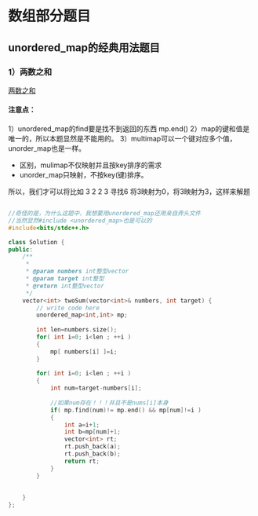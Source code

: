 # 数组部分题目



## unordered_map的经典用法题目




### 1）两数之和

[两数之和](https://www.nowcoder.com/practice/20ef0972485e41019e39543e8e895b7f?tpId=191&&tqId=36133&rp=1&ru=/ta/job-code-high-algorithm&qru=/ta/job-code-high-algorithm/question-ranking)


#### 注意点：
1）unordered_map的find要是找不到返回的东西 mp.end()
2）map的键和值是唯一的，所以本题显然是不能用的。
3）multimap可以一个键对应多个值，unorder_map也是一样。
- 区别，mulimap不仅映射并且按key排序的需求
- unorder_map只映射，不按key(键)排序。

所以，我们才可以将比如 3 2 2 3 寻找6
将3映射为0，将3映射为3，这样来解题

```cpp

//奇怪的是，为什么这题中，我想要用unordered_map还用亲自弄头文件
//当然显然#include <unordered_map>也是可以的
#include<bits/stdc++.h>

class Solution {
public:
    /**
     * 
     * @param numbers int整型vector 
     * @param target int整型 
     * @return int整型vector
     */
    vector<int> twoSum(vector<int>& numbers, int target) {
        // write code here
        unordered_map<int,int> mp;
        
        int len=numbers.size();
        for( int i=0; i<len ; ++i )
        {
            mp[ numbers[i] ]=i;
        }
        
        for( int i=0; i<len ; ++i )
        {
            int num=target-numbers[i];
            
            //如果num存在！！！并且不是nums[i]本身
            if( mp.find(num)!= mp.end() && mp[num]!=i )
            {
                int a=i+1;
                int b=mp[num]+1;
                vector<int> rt;
                rt.push_back(a);
                rt.push_back(b);
                return rt;
            }
        }
        
        
    }
};
```







